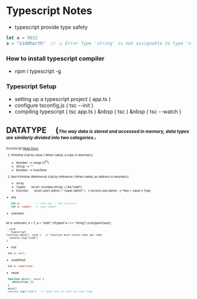 # Typescript Notes
- typescript provide type safety 
```typescript
let a = 9022
a = "siddharth"  // ⚠ Error Type 'string' is not assignable to type 'number'.
```
### How to install typescript compiler
- npm i typescript -g
### Typescript Setup 
- setting up a typescript project ( app.ts )
- configure tsconfig.js           ( tsc --init )
- compiling typescript            ( tsc app.ts ) &nbsp ( tsc ) &nbsp ( tsc --watch )

 ## DATATYPE  &nbsp;  &nbsp; (<small><small><small>_The way data is stored and accessed in memory, data types are similarly divided into two categories._<small/><small/><small/>)

EcmaScript [Read Docs](https://ecma-international.org/publications-and-standards/standards/ecma-262/).

1. Primitive  (call by value ( When called, a copy is returned.))
     - Number       --> range (2<sup>53</sup>)
     - String      --> ""
     - Boolean     --> true/false

2. Non Primitive (Reference)  (call by reference ( When called, an address is returned.))
     - Array       &nbsp; &nbsp; &nbsp; 
     - Tuples      &nbsp; &nbsp; &nbsp; let arr: [number,string] = [44,"sidd"]
     - Function    &nbsp; &nbsp; &nbsp; enum user{ admin = "super admin" } &nbsp;   // access user.admin &nbsp; // *key = value
3 Type
- any
  ```typescript
  let a;          // type any  * bad practice 
  let a: number;  // type number
  ```
- unknown
  ```typescript
 let a: unknown;
 a = 7;
 a = "sidd";
 if(typeof a === "string")
     a.toUpperCase();
  ```
 - void
  ```typescript
  function abcd(): void {   // function kuch return nahi kar raha
    console.log("sidd")
  }
  ```
 - null
  ```typescript
   let a: null;
  ```
 - undefined 
  ```typescript
   let a: undefined;
  ```
 - never 
  ```typescript
   function abcd(): never {
      while(true) {}
   }
   abcd()
   console.log("sidd")   // kabhi bhi ye code run nahi hoga
  ``` 
  
